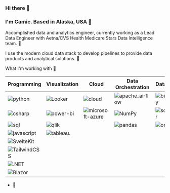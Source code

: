 ### Hi there 👋

### I'm Camie. Based in Alaska, USA 📍
Accomplished data and analytics engineer, currently working as a Lead Data Engineer with Aetna/CVS Health Medicare Stars Data Intelligence team. 🔨

I use the modern cloud data stack to develop pipelines to provide data products and analytical solutions. 🌱

What I'm working with 🧠

| Programming | Visualization | Cloud          | Data Orchestration  | Databases  |
| ----------- | ------------- | -------------- | --------------|------------|
| ![python](https://img.shields.io/badge/Python-3776AB?style=flat-square&logo=python&logoColor=white)  | ![Looker](https://img.shields.io/badge/-Looker-4285F4?style=flat&logo=looker&logoColor=white) | ![cloud](https://img.shields.io/badge/Google_Cloud-4285F4?style=flat-square&logo=googlecloud&logoColor=white)       | ![apache_airflow](https://img.shields.io/badge/-Apache%20Airflow-017CEE?style=flat&logo=apacheairflow&logoColor=white)        | ![bigquery](https://img.shields.io/badge/BigQuery-669DF6?style=flat-square&logo=googlebigquery&logoColor=white) |
| ![csharp](https://custom-icon-badges.demolab.com/badge/C%23-%23239120.svg?logo=cshrp&logoColor=white) | ![power-bi](https://img.shields.io/badge/Power_BI-F2C811?style=flat-square&logo=powerbi&logoColor=white) | ![microsoft-azure](https://img.shields.io/badge/-Microsoft%20Azure-0078D4?style=flat&logo=microsoftazure&logoColor=white) | ![NumPy](https://img.shields.io/badge/NumPy-4DABCF?logo=numpy&logoColor=fff)|  ![sqlserver](https://img.shields.io/badge/Microsoft_SQL_Server-CC2927?style=flat-square&logo=streamlit&logoColor=white)  |
| ![sql](https://img.shields.io/badge/SQL-003B57?style=flat-square&logo=sqlite&logoColor=white) | ![qlik](https://img.shields.io/badge/-Qlik-009848?style=flat&logo=qlik&logoColor=white) | | ![pandas](https://img.shields.io/badge/Pandas-150458?logo=pandas&logoColor=fff) | ![oracle](https://img.shields.io/badge/Oracle-F80000?logo=oracle&logoColor=fff) |
| ![javascript](https://img.shields.io/badge/JavaScript-F7DF1E?logo=javascript&logoColor=000) | ![tableau](https://img.shields.io/badge/-Tableau-E97627?style=flat&logo=tableau&logoColor=white). | | 
| ![SvelteKit](https://img.shields.io/badge/SvelteKit-%23f1413d.svg?logo=svelte&logoColor=white) | | | 
| ![TailwindCSS](https://img.shields.io/badge/Tailwind%20CSS-%2338B2AC.svg?logo=tailwind-css&logoColor=white)  | | | 
| ![.NET](https://img.shields.io/badge/.NET-512BD4?logo=dotnet&logoColor=fff) | | | 
| ![Blazor](https://img.shields.io/badge/Blazor-512BD4?logo=blazor&logoColor=fff)

- 👀 



<!---
camieelaine/camieelaine is a ✨ special ✨ repository because its `README.md` (this file) appears on your GitHub profile.
You can click the Preview link to take a look at your changes.
--->
